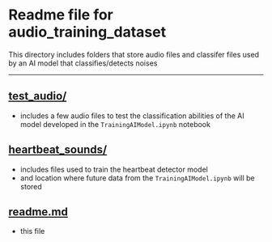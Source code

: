# Readme file for audio_training_dataset
This directory includes folders that store audio files and classifer files used by an AI model that classifies/detects noises

---

## [test_audio/](https://github.com/ddiLab/SageEdu/blob/main/projects/AC_Detector/audio_training_dataset/test_audio)
* includes a few audio files to test the classification abilities of the AI model developed in the `TrainingAIModel.ipynb` notebook

## [heartbeat_sounds/](https://github.com/ddiLab/SageEdu/blob/main/projects/AC_Detector/audio_training_dataset/heartbeat_sounds)
* includes files used to train the heartbeat detector model
* and location where future data from the `TrainingAIModel.ipynb` will be stored

## [readme.md](https://github.com/ddiLab/SageEdu/blob/main/projects/AC_Detector/audio_training_dataset/readme.md)
* this file
